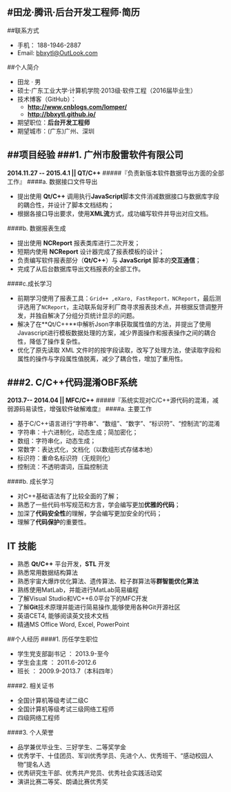 
#**田龙·腾讯·后台开发工程师·简历**
---
##联系方式
- 手机： 188-1946-2887
- Email: bbxytl@OutLook.com

##个人简介
- 田龙 · 男
- 硕士·广东工业大学·计算机学院·2013级·软件工程（2016届毕业生）
- 技术博客（GitHub）：  
    - **<http://www.cnblogs.com/lomper/>**  
    - **<http://bbxytl.github.io/>**
- 期望职位：**后台开发工程师**  
- 期望城市：(广东)广州、深圳  


##项目经验
###1. 广州市殷雷软件有限公司
---
**2014.11.27 -- 2015.4.1  ||  QT/C++**
#####『负责新版本软件数据导出方面的全部工作』
####a. 数据接口文件导出
- 提出使用 **Qt/C++** 调用执行**JavaScript**脚本文件消减数据接口与数据库字段的耦合性，并设计了脚本文档结构；
- 根据各接口导出要求，使用**XML流**方式，成功编写软件并导出对应文档。

####b. 数据报表生成
- 提出使用 **NCReport** 报表类库进行二次开发；
- 短期内使用 **NCReport** 设计器完成了报表模板的设计；
- 负责编写软件报表部分（**Qt/C++**）与 **JavaScript** 脚本的**交互通信**；
- 完成了从后台数据库导出文档报表的全部工作。

####c.成长学习
- 前期学习使用了报表工具：`Grid++ ,eXaro, FastReport，NCReport`，最后测评选用了`NCReport`，主动联系匈牙利厂商寻求报表技术点，并根据反馈调整开发，并独自解决了分组分页统计显示的问题。
- 解决了在**Qt/C++**中解析Json字串获取属性值的方法，并提出了使用Javascript进行模板数据处理的方案，减少界面操作和报表操作之间的耦合性，降低了操作复杂性。
- 优化了原先读取 XML 文件时的按字段读取，改写了处理方法，使读取字段和属性的操作与字段属性值脱离，减少了耦合性，增加了重用性。


###2. C/C++代码混淆OBF系统
---
**2013.7-- 2014.04  ||  MFC/C++** 
#####『系统实现对C/C++源代码的混淆，减弱源码易读性，增强软件破解难度』
####a. 主要工作
- 基于C/C++语言进行“字符串”、“数组”、“数字”、“标识符”、“控制流”的混淆
- 字符串：十六进制化，动态生成；简加密化；
- 数组：字符串化，动态生成；
- 常数字：表达式化，文档化（以数组形式存储本地）
- 标识符：重命名标识符（无规则化）
- 控制流：不透明谓词，压扁控制流

####b. 成长学习
- 对C++基础语法有了比较全面的了解；
- 熟悉了一些代码书写规范和方言，学会编写更加**优雅的代码**；
- 加深了**代码安全性**的理解，学会编写更加安全的代码；
- 理解了**代码保护**的重要性。

## IT 技能
- 熟悉 **Qt/C++** 平台开发，**STL** 开发
- 熟悉常用数据结构算法
- 熟悉宇宙大爆炸优化算法、遗传算法、粒子群算法等**群智能优化算法**
- 熟练使用MatLab，并能进行MatLab简易编程
- 了解Visual Studio和VC++6.0平台下的MFC开发
- 了解**Git**技术原理并能进行简易操作,能够使用各种Git开源社区
- 英语CET4, 能够阅读英文技术文档
- 精通MS Office Word, Excel, PowerPoint

##个人经历
####1. 历任学生职位
- 学生党支部副书记 ： 2013.9-至今
- 学生会主席 ： 2011.6-2012.6
- 班长 ：  2009.9-2013.7（本科四年）

####2. 相关证书
- 全国计算机等级考试二级C
- 全国计算机等级考试三级网络工程师
- 四级网络工程师

####3. 个人荣誉
- 品学兼优毕业生、三好学生、二等奖学金
- 优秀学干、十佳团员、军训优秀学员、先进个人、优秀班干、“感动校园人物”提名人选
- 优秀研究生干部、优秀共产党员、优秀社会实践活动奖
- 演讲比赛二等奖、朗诵比赛优秀奖
